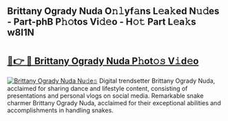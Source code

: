 ## Brittany Ogrady Nuda O𝚗𝚕yf𝚊ns L𝚎a𝚔ed N𝚞𝚍es - Part-phB P𝚑𝚘tos Vi𝚍𝚎o - H𝚘𝚝 Part L𝚎a𝚔s w8I1N

# <h2><a href="http://kf8p5tx.oniu.top/?m=Brittany+Ogrady+Nuda">🔗👉 🔴 Brittany Ogrady Nuda P𝚑ot𝚘𝚜 V𝚒d𝚎o</a></h2>

[![Brittany Ogrady Nuda Nu𝚍e𝚜](https://i.imgur.com/0qMVB7G.gif)](http://kf8p5tx.oniu.top/?m=Brittany+Ogrady+Nuda)
Digital trendsetter Brittany Ogrady Nuda, acclaimed for sharing dance and lifestyle content, consisting of presentations and personal vlogs on social media. Remarkable snake charmer Brittany Ogrady Nuda, acclaimed for their exceptional abilities and accomplishments in handling snakes.  
